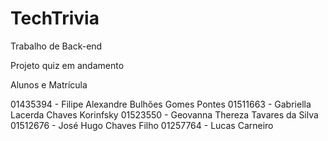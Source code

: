 # TechTrivia
Trabalho de Back-end

Projeto quiz em andamento

Alunos e Matrícula

01435394 - Filipe Alexandre Bulhões Gomes Pontes
01511663 - Gabriella Lacerda Chaves Korinfsky
01523550 - Geovanna Thereza Tavares da Silva
01512676 - José Hugo Chaves Filho
01257764 - Lucas Carneiro
